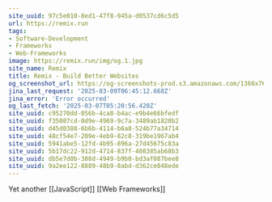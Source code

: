 ```yaml
---
site_uuid: 97c5e010-8ed1-47f8-945a-d0537cd6c5d5
url: https://remix.run
tags:
- Software-Development
- Frameworks
- Web-Frameworks
image: https://remix.run/img/og.1.jpg
site_name: Remix
title: Remix - Build Better Websites
og_screenshot_url: https://og-screenshots-prod.s3.amazonaws.com/1366x768/80/false/058a1aad5ae3b17e9ac3071419239fe078d62e533a7c48380c204b444a53fe80.jpeg
jina_last_request: '2025-03-09T06:45:12.668Z'
jina_error: 'Error occurred'
og_last_fetch: '2025-03-07T05:20:56.420Z'
site_uuid: c95270dd-056b-4ca8-b4ac-e9b4e66bfedf
site_uuid: f35087cd-0d9e-4969-9c7a-3489ab1820b2
site_uuid: d45d0388-6b6b-4114-b6a8-524b77a34714
site_uuid: 48cf54e7-209e-4eb9-82c8-319be1967ab4
site_uuid: 5941abe5-12fd-4b95-896a-27d45675c83a
site_uuid: 5b17dc22-912d-4714-837f-408385ab68b3
site_uuid: db5e7d0b-308d-4949-b9b0-bd3af087bee8
site_uuid: 9a2ee122-8889-48b9-8abd-d362ce048ede
---
```



Yet another [[JavaScript]] [[Web Frameworks]]
